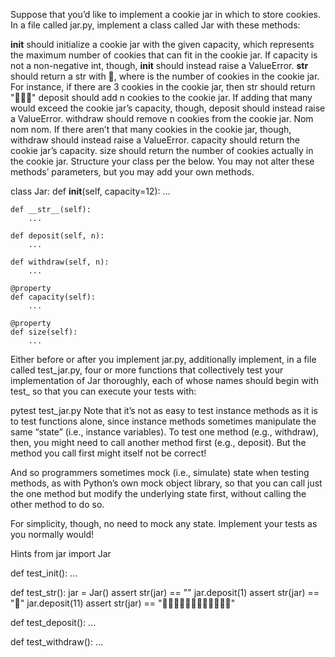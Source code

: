 Suppose that you’d like to implement a cookie jar in which to store cookies. In a file called jar.py, implement a class called Jar with these methods:

__init__ should initialize a cookie jar with the given capacity, which represents the maximum number of cookies that can fit in the cookie jar. If capacity is not a non-negative int, though, __init__ should instead raise a ValueError.
__str__ should return a str with 
 🍪, where 
 is the number of cookies in the cookie jar. For instance, if there are 3 cookies in the cookie jar, then str should return "🍪🍪🍪"
deposit should add n cookies to the cookie jar. If adding that many would exceed the cookie jar’s capacity, though, deposit should instead raise a ValueError.
withdraw should remove n cookies from the cookie jar. Nom nom nom. If there aren’t that many cookies in the cookie jar, though, withdraw should instead raise a ValueError.
capacity should return the cookie jar’s capacity.
size should return the number of cookies actually in the cookie jar.
Structure your class per the below. You may not alter these methods’ parameters, but you may add your own methods.

class Jar:
    def __init__(self, capacity=12):
        ...

    def __str__(self):
        ...

    def deposit(self, n):
        ...

    def withdraw(self, n):
        ...

    @property
    def capacity(self):
        ...

    @property
    def size(self):
        ...
Either before or after you implement jar.py, additionally implement, in a file called test_jar.py, four or more functions that collectively test your implementation of Jar thoroughly, each of whose names should begin with test_ so that you can execute your tests with:

pytest test_jar.py
Note that it’s not as easy to test instance methods as it is to test functions alone, since instance methods sometimes manipulate the same “state” (i.e., instance variables). To test one method (e.g., withdraw), then, you might need to call another method first (e.g., deposit). But the method you call first might itself not be correct!

And so programmers sometimes mock (i.e., simulate) state when testing methods, as with Python’s own mock object library, so that you can call just the one method but modify the underlying state first, without calling the other method to do so.

For simplicity, though, no need to mock any state. Implement your tests as you normally would!

Hints
from jar import Jar


def test_init():
    ...


def test_str():
    jar = Jar()
    assert str(jar) == ""
    jar.deposit(1)
    assert str(jar) == "🍪"
    jar.deposit(11)
    assert str(jar) == "🍪🍪🍪🍪🍪🍪🍪🍪🍪🍪🍪🍪"


def test_deposit():
    ...


def test_withdraw():
    ...